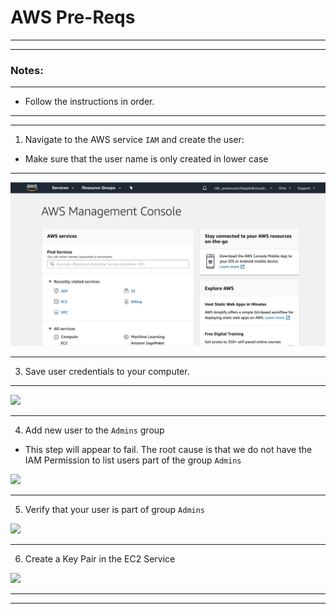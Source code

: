 #  AWS Pre-Reqs

---
---
### Notes:
---

*  Follow the instructions in order.

---
---

1.  Navigate to the AWS service `IAM` and create the user:
* Make sure that the user name is only created in lower case

---

![](./images/createAwsUser2.gif)

---

3. Save user credentials to your computer.

---

![](./images/saveCredLarge.gif)

---

4.  Add new user to the `Admins` group

*  This step will appear to fail.  The root cause is that we do not have the IAM Permission to list users part of the group `Admins`

![](./images/addUser2AdminsGroupLarge.gif)

---

5.  Verify that your user is part of group `Admins`

![](./images/verifyUserGroupLarge.gif)

---

6.  Create a Key Pair in the EC2 Service

![](./images/createKPlarge.gif)

---
---

